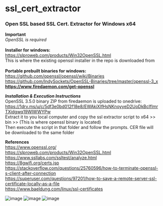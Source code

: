 # ssl_cert_extractor
### Open SSL based SSL Cert. Extractor for Windows x64<br/>

**Important** <br/>
_OpenSSL is required_ <br/><br/>
**Installer for windows:** <br/>
https://slproweb.com/products/Win32OpenSSL.html <br/>
This is where the existing openssl installer in the repo is downloaded from <br/><br/>
**Portable prebuilt binaries for windows:** <br/>
https://github.com/openssl/openssl/wiki/Binaries <br/>
https://github.com/IndySockets/OpenSSL-Binaries/tree/master/openssl-3_x <br/>
**https://www.firedaemon.com/get-openssl** <br/>

**_Installation & Execution Instructions_** <br/>
OpenSSL 3.5.0 binary ZIP from firedaemon is uploaded to onedrive: <br/>
https://1drv.ms/u/c/5df3e0bd012f18e8/EWAkiXIfHsNKnoyyeD2UoDkBcIfImrTXidgwq19WIWWYPw <br/>
Extract it to you local computer and copy the ssl extractor script to x64 >> bin >> (This is where openssl binary is located) <br/>
Then execute the script in that folder and follow the prompts. CER file will be downloaded to the same folder

**References** <br/>
https://www.openssl.org/ <br/>
https://slproweb.com/products/Win32OpenSSL.html <br/>
https://www.ssllabs.com/ssltest/analyze.html <br/>
https://8gwifi.org/certs.jsp <br/>
https://stackoverflow.com/questions/25760596/how-to-terminate-openssl-s-client-after-connection <br/>
https://superuser.com/questions/97201/how-to-save-a-remote-server-ssl-certificate-locally-as-a-file <br/>
https://www.baeldung.com/linux/ssl-certificates <br/>

![image](https://user-images.githubusercontent.com/19816877/117834896-2aa10900-b295-11eb-89dc-1733a268cd2a.png)
![image](https://user-images.githubusercontent.com/19816877/117835042-4dcbb880-b295-11eb-9fb5-25a496b581f0.png)
![image](https://user-images.githubusercontent.com/19816877/117835182-676d0000-b295-11eb-9540-de6b8f7b4a49.png)

